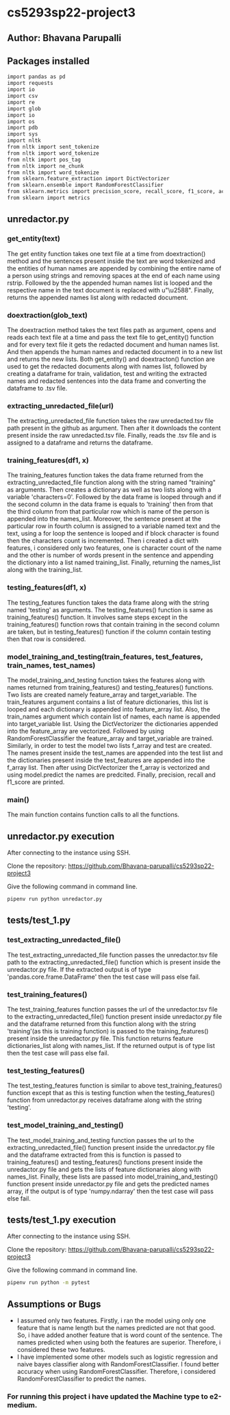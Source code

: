 # cs5293sp22-project3
## Author: Bhavana Parupalli
## Packages installed
```bash 
import pandas as pd
import requests
import io
import csv
import re
import glob
import io
import os
import pdb
import sys
import nltk
from nltk import sent_tokenize
from nltk import word_tokenize
from nltk import pos_tag
from nltk import ne_chunk
from nltk import word_tokenize
from sklearn.feature_extraction import DictVectorizer
from sklearn.ensemble import RandomForestClassifier
from sklearn.metrics import precision_score, recall_score, f1_score, accuracy_score
from sklearn import metrics
```
## unredactor.py
### get_entity(text)
The get entity function takes one text file at a time from doextraction() method and the sentences present inside the text are word tokenized and the entities of human names are appended by combining the entire name of a person using strings and removing spaces at the end of each name using rstrip. Followed by the the appended human names list is looped and the respective name in the text document is replaced with u"\u2588". Finally, returns the appended names list along with redacted document.
### doextraction(glob_text)
The doextraction method takes the text files path as argument, opens and reads each text file at a time and pass the text file to get_entity() function and for every text file it gets the redacted document and human names list. And then appends the human names and redacted document in to a new list and returns the new lists. Both get_entity() and doextracton() function are used to get the redacted documents along with names list, followed by creating a dataframe for train, validation, test and writing the extracted names and redacted sentences into the data frame and converting the dataframe to .tsv file.
### extracting_unredacted_file(url)
The extracting_unredacted_file function takes the raw unredacted.tsv file path present in the github as argument. Then after it downloads the content present inside the raw unredacted.tsv file. Finally, reads the .tsv file and is assigned to a dataframe and returns the dataframe. 
### training_features(df1, x)
The training_features function takes the data frame returned from the extracting_unredacted_file function along with the string named "training" as arguments. Then creates a dictionary as well as two lists along with a variable 'characters=0'. Followed by the data frame is looped through and if the second column in the data frame is equals to 'training' then from that the third column from that particular row which is name of the person is appended into the names_list. Moreover, the sentence present at the particular row in fourth column is assigned to a variable named text and the text, using a for loop the sentence is looped and if block character is found then the characters count is incremented. Then i created a dict with features, i considered only two features, one is character count of the name and the other is number of words present in the sentence and appending the dictionary into a list named training_list. Finally, returning the names_list along with the training_list.
### testing_features(df1, x)
The testing_features function takes the data frame along with the string named 'testing' as arguments. The testing_features() function is same as training_features() function. It involves same steps except in the training_features() function rows that contain training in the second column are taken, but in testing_features() function if the column contain testing then that row is considered.
### model_training_and_testing(train_features, test_features, train_names, test_names)
The model_training_and_testing function takes the features along with names returned from training_features() and testing_features() functions. Two lists are created namely feature_array and target_variable. The train_features argument contains a list of feature dictionaries, this list is looped and each dictionary is appended into feature_array list. Also, the train_names argument which contain list of names, each name is appended into target_variable list. Using the DictVectorizer the dictionaries appended into the feature_array are vectorized. Followed by using RandomForestClassifier the feature_array and target_variable are trained. Similarly, in order to test the model two lists f_array and test are created. The names present inside the test_names are appended into the test list and the dictionaries present inside the test_features are appended into the f_array list. Then after using DictVectorizer the f_array is vectorized and using model.predict the names are predcited. Finally, precision, recall and f1_score are printed.
### main()
The main function contains function calls to all the functions.
## unredactor.py execution
After connecting to the instance using SSH.

Clone the repository: https://github.com/Bhavana-parupalli/cs5293sp22-project3

Give the following command in command line.
```bash
pipenv run python unredactor.py
```
## tests/test_1.py
### test_extracting_unredacted_file()
The test_extracting_unredacted_file function passes the unredactor.tsv file path to the extracting_unredacted_file() function which is present inside the unredactor.py file. If the extracted output is of type 'pandas.core.frame.DataFrame' then the test case will pass else fail.
### test_training_features()
The test_training_features function passes the url of the unredactor.tsv file to the extracting_unredacted_file() function present inside unredactor.py file and the dataframe returned from this function along with the string 'training'(as this is training function) is passed to the training_features() present inside the unredactor.py file. This function returns feature dictionaries_list along with names_list. If the returned output is of type list then the test case will pass else fail.
### test_testing_features()
The test_testing_features function is similar to above test_training_features() function except that as this is testing function when the testing_features() function from unredactor.py receives dataframe along with the string 'testing'.
### test_model_training_and_testing()
The test_model_training_and_testing function passes the url to the extracting_unredacted_file() function present inside the unredactor.py file and the dataframe extracted from this is function is passed to training_features() and testing_features() functions present inside the unredactor.py file and gets the lists of feature dictionaries along with names_list. Finally, these lists are passed into model_training_and_testing() function present inside unredactor.py file and gets the predicted names array, if the output is of type 'numpy.ndarray' then the test case will pass else fail.
## tests/test_1.py execution
After connecting to the instance using SSH.

Clone the repository: https://github.com/Bhavana-parupalli/cs5293sp22-project3

Give the following command in command line.
```bash
pipenv run python -m pytest
```
## Assumptions or Bugs
* I assumed only two features. Firstly, i ran the model using only one feature that is name length but the names predicted are not that good. So, i have added another feature that is word count of the sentence. The names predicted when using both the features are superior. Therefore, i considered these two features. 
* I have implemented some other models such as logistic regression and naive bayes classifier along with RandomForestClassifier. I found better accuracy when using RandomForestClassifier. Therefore, i considered RandomForestClassifier to predict the names.
### For running this project i have updated the Machine type to e2-medium.

